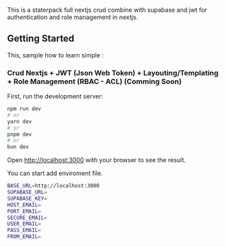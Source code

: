 This is a staterpack full nextjs crud combine with supabase and jwt for authentication and role management in nextjs.
## Getting Started

This, sample how to learn simple :

### Crud Nextjs + JWT (Json Web Token) + Layouting/Templating + Role Management (RBAC - ACL) (Comming Soon)

First, run the development server:

```bash
npm run dev
# or
yarn dev
# or
pnpm dev
# or
bun dev
```

Open [http://localhost:3000](http://localhost:3000) with your browser to see the result.

You can start add enviroment file.
```bash
BASE_URL=http://localhost:3000
SUPABASE_URL=
SUPABASE_KEY=
HOST_EMAIL=
PORT_EMAIL=
SECURE_EMAIL=
USER_EMAIL=
PASS_EMAIL=
FROM_EMAIL=